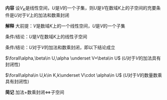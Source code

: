 **内容**
设$V_K$是线性空间，$U$是$V$的一个子集，则$U$是$V$在数域$K$上的子空间的充要条件是$U$对于$V$上的加法和数乘封闭

**解释**
大前提：$V$是数域$K$上的一个线性空间，$U$是$V$的一个子集

条件/结论：$U$是$V$在数域$K$上的线性子空间

条件/结论：$U$对于$V$的加法和数乘封闭，即以下结论成立

$\forall\alpha,\beta\in U,\alpha
\underset V+\beta\in U$ ($U$对于$V$的加法具有封闭性)

$\forall\alpha\in U,k\in K,k\underset V\cdot
\alpha\in U$ ($U$对于$V$的数量数乘具有封闭性)

**简记**
加法$+$数乘封闭$\Leftrightarrow$子空间